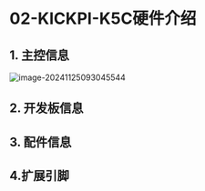 # 02-KICKPI-K5C硬件介绍



## 1. 主控信息

![image-20241125093045544](http://tanzhtanzh.oss-cn-shenzhen.aliyuncs.com/img/image-20241125093045544.png)

## 2. 开发板信息

## 3. 配件信息

## 4.扩展引脚
